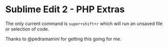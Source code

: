 Sublime Edit 2 - PHP Extras
===========================

The only current command is `super+shift+r` which will run an unsaved file or selection of code.

Thanks to @pedramamini for getting this going for me.
